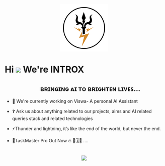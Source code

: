 <div align="center">
<img src="https://github.com/INTROX-AI/INTROX-AI/blob/efbf14c8c401c5db91b77b8aa85be947c966e798/assets/logo.gif" align="center" style="width: 30%" />
</div>  
  

<h1 align="left">
  Hi 
  <img src="https://user-images.githubusercontent.com/18350557/176309783-0785949b-9127-417c-8b55-ab5a4333674e.gif" width="30">
  We're INTROX
</h1>

<h2 align="center" style="margin-left: 40px;">
  ʙʀɪɴɢɪɴɢ ᴀɪ ᴛᴏ ʙʀɪɢʜᴛᴇɴ ʟɪᴠᴇꜱ...
</h2>

- 🔭 We're currently working on Viswa- A personal AI Assistant  
  

- ❓ Ask us about anything related to our projects, aims and AI related queries stack and related technologies  
  

- ⚡Thunder and lightning, it’s like the end of the world, but never the end.

  
- 🗿TaskMaster Pro Out Now 🔥 📆🗓️📆 ....
  

<br/>  



<div align="center">
<img src="https://komarev.com/ghpvc/?username=introx-ai&color=lightgrey&&style=plastic" align="center" />
</div>  
  

<br/>  


<br />

